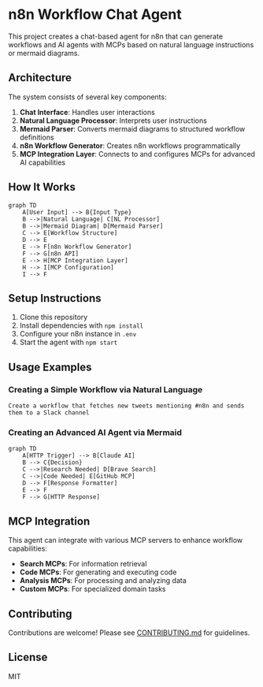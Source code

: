 # n8n Workflow Chat Agent

This project creates a chat-based agent for n8n that can generate workflows and AI agents with MCPs based on natural language instructions or mermaid diagrams.

## Architecture

The system consists of several key components:

1. **Chat Interface**: Handles user interactions
2. **Natural Language Processor**: Interprets user instructions
3. **Mermaid Parser**: Converts mermaid diagrams to structured workflow definitions
4. **n8n Workflow Generator**: Creates n8n workflows programmatically
5. **MCP Integration Layer**: Connects to and configures MCPs for advanced AI capabilities

## How It Works

```mermaid
graph TD
    A[User Input] --> B{Input Type}
    B -->|Natural Language| C[NL Processor]
    B -->|Mermaid Diagram| D[Mermaid Parser]
    C --> E[Workflow Structure]
    D --> E
    E --> F[n8n Workflow Generator]
    F --> G[n8n API]
    E --> H[MCP Integration Layer]
    H --> I[MCP Configuration]
    I --> F
```

## Setup Instructions

1. Clone this repository
2. Install dependencies with `npm install`
3. Configure your n8n instance in `.env`
4. Start the agent with `npm start`

## Usage Examples

### Creating a Simple Workflow via Natural Language

```
Create a workflow that fetches new tweets mentioning #n8n and sends them to a Slack channel
```

### Creating an Advanced AI Agent via Mermaid

```
graph TD
    A[HTTP Trigger] --> B[Claude AI]
    B --> C{Decision}
    C -->|Research Needed| D[Brave Search]
    C -->|Code Needed| E[GitHub MCP]
    D --> F[Response Formatter]
    E --> F
    F --> G[HTTP Response]
```

## MCP Integration

This agent can integrate with various MCP servers to enhance workflow capabilities:

- **Search MCPs**: For information retrieval
- **Code MCPs**: For generating and executing code
- **Analysis MCPs**: For processing and analyzing data
- **Custom MCPs**: For specialized domain tasks

## Contributing

Contributions are welcome! Please see [CONTRIBUTING.md](CONTRIBUTING.md) for guidelines.

## License

MIT
